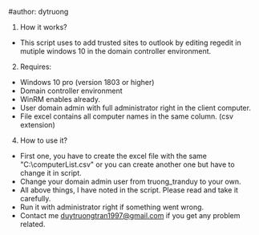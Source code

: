 #author: dytruong
1. How it works?
- This script uses to add trusted sites to outlook by editing regedit in mutiple windows 10 in the domain controller environment.

2. Requires:
- Windows 10 pro (version 1803 or higher)
- Domain controller environment
- WinRM enables already.
- User domain admin with full administrator right in the client computer.
- File excel contains all computer names in the same column. (csv extension)

4. How to use it?
- First one, you have to create the excel file with the same "C:\computerList.csv" or you can create another one but have to change it in script.
- Change your domain admin user from truong_tranduy to your own.
- All above things, I have noted in the script. Please read and take it carefully.
- Run it with administrator right if something went wrong.
- Contact me duytruongtran1997@gmail.com if you get any problem related.

 
